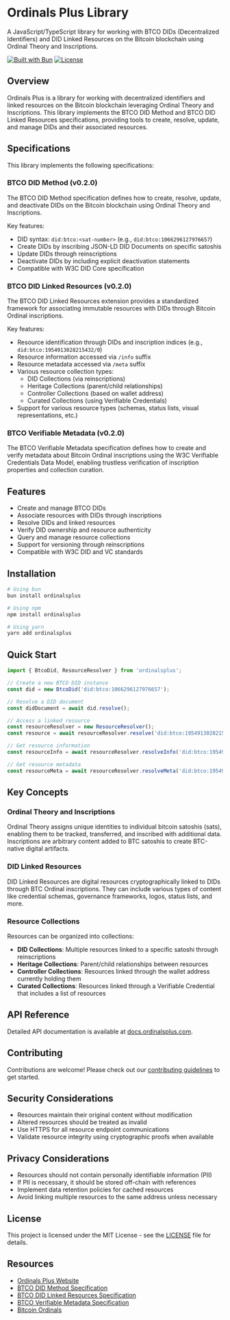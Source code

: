 # Ordinals Plus Library

A JavaScript/TypeScript library for working with BTCO DIDs (Decentralized Identifiers) and DID Linked Resources on the Bitcoin blockchain using Ordinal Theory and Inscriptions.

[![Built with Bun](https://img.shields.io/badge/Built%20with-Bun-brightgreen)](https://bun.sh/)
[![License](https://img.shields.io/badge/License-MIT-blue.svg)](LICENSE)

## Overview

Ordinals Plus is a library for working with decentralized identifiers and linked resources on the Bitcoin blockchain leveraging Ordinal Theory and Inscriptions. This library implements the BTCO DID Method and BTCO DID Linked Resources specifications, providing tools to create, resolve, update, and manage DIDs and their associated resources.

## Specifications

This library implements the following specifications:

### BTCO DID Method (v0.2.0)

The BTCO DID Method specification defines how to create, resolve, update, and deactivate DIDs on the Bitcoin blockchain using Ordinal Theory and Inscriptions.

Key features:
- DID syntax: `did:btco:<sat-number>` (e.g., `did:btco:1066296127976657`)
- Create DIDs by inscribing JSON-LD DID Documents on specific satoshis
- Update DIDs through reinscriptions
- Deactivate DIDs by including explicit deactivation statements
- Compatible with W3C DID Core specification

### BTCO DID Linked Resources (v0.2.0)

The BTCO DID Linked Resources extension provides a standardized framework for associating immutable resources with DIDs through Bitcoin Ordinal inscriptions.

Key features:
- Resource identification through DIDs and inscription indices (e.g., `did:btco:1954913028215432/0`)
- Resource information accessed via `/info` suffix
- Resource metadata accessed via `/meta` suffix
- Various resource collection types:
  - DID Collections (via reinscriptions)
  - Heritage Collections (parent/child relationships)
  - Controller Collections (based on wallet address)
  - Curated Collections (using Verifiable Credentials)
- Support for various resource types (schemas, status lists, visual representations, etc.)

### BTCO Verifiable Metadata (v0.2.0)

The BTCO Verifiable Metadata specification defines how to create and verify metadata about Bitcoin Ordinal inscriptions using the W3C Verifiable Credentials Data Model, enabling trustless verification of inscription properties and collection curation.

## Features

- Create and manage BTCO DIDs
- Associate resources with DIDs through inscriptions
- Resolve DIDs and linked resources
- Verify DID ownership and resource authenticity
- Query and manage resource collections
- Support for versioning through reinscriptions
- Compatible with W3C DID and VC standards

## Installation

```bash
# Using bun
bun install ordinalsplus

# Using npm
npm install ordinalsplus

# Using yarn
yarn add ordinalsplus
```

## Quick Start

```typescript
import { BtcoDid, ResourceResolver } from 'ordinalsplus';

// Create a new BTCO DID instance
const did = new BtcoDid('did:btco:1066296127976657');

// Resolve a DID document
const didDocument = await did.resolve();

// Access a linked resource
const resourceResolver = new ResourceResolver();
const resource = await resourceResolver.resolve('did:btco:1954913028215432/0');

// Get resource information
const resourceInfo = await resourceResolver.resolveInfo('did:btco:1954913028215432/0');

// Get resource metadata
const resourceMeta = await resourceResolver.resolveMeta('did:btco:1954913028215432/0');
```

## Key Concepts

### Ordinal Theory and Inscriptions

Ordinal Theory assigns unique identities to individual bitcoin satoshis (sats), enabling them to be tracked, transferred, and inscribed with additional data. Inscriptions are arbitrary content added to BTC satoshis to create BTC-native digital artifacts.

### DID Linked Resources

DID Linked Resources are digital resources cryptographically linked to DIDs through BTC Ordinal inscriptions. They can include various types of content like credential schemas, governance frameworks, logos, status lists, and more.

### Resource Collections

Resources can be organized into collections:
- **DID Collections**: Multiple resources linked to a specific satoshi through reinscriptions
- **Heritage Collections**: Parent/child relationships between resources
- **Controller Collections**: Resources linked through the wallet address currently holding them
- **Curated Collections**: Resources linked through a Verifiable Credential that includes a list of resources

## API Reference

Detailed API documentation is available at [docs.ordinalsplus.com](https://docs.ordinalsplus.com).

## Contributing

Contributions are welcome! Please check out our [contributing guidelines](CONTRIBUTING.md) to get started.

## Security Considerations

- Resources maintain their original content without modification
- Altered resources should be treated as invalid
- Use HTTPS for all resource endpoint communications
- Validate resource integrity using cryptographic proofs when available

## Privacy Considerations

- Resources should not contain personally identifiable information (PII)
- If PII is necessary, it should be stored off-chain with references
- Implement data retention policies for cached resources
- Avoid linking multiple resources to the same address unless necessary

## License

This project is licensed under the MIT License - see the [LICENSE](LICENSE) file for details.

## Resources

- [Ordinals Plus Website](https://ordinals.plus/)
- [BTCO DID Method Specification](https://identity.foundation/labs-ordinals-plus/btco-did-method)
- [BTCO DID Linked Resources Specification](https://identity.foundation/labs-ordinals-plus/btco-did-linked-resources)
- [BTCO Verifiable Metadata Specification](https://identity.foundation/labs-ordinals-plus/btco-vm)
- [Bitcoin Ordinals](https://ordinals.com/) 